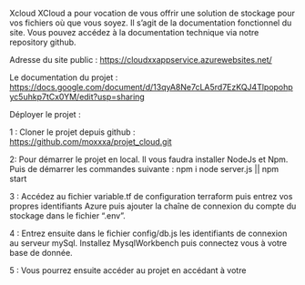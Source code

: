 Xcloud
XCloud a pour vocation de vous offrir une solution de stockage pour vos fichiers où que vous soyez.
Il s’agit de la documentation fonctionnel du site. Vous pouvez accédez à la documentation technique via notre repository github.

Adresse du site public : https://cloudxxappservice.azurewebsites.net/

Le documentation du projet : https://docs.google.com/document/d/13qyA8Ne7cLA5rd7EzKQJ4Tlpopohpyc5uhkp7tCx0YM/edit?usp=sharing


Déployer le projet :


1 : Cloner le projet depuis github : https://github.com/moxxxa/projet_cloud.git


2: Pour démarrer le projet en local. Il vous faudra installer NodeJs et Npm. Puis de démarrer les commandes suivante :
npm i
node server.js || npm start


3 : Accédez au fichier variable.tf de configuration terraform puis entrez vos propres identifiants Azure puis ajouter la chaîne de connexion du compte du stockage dans le fichier “.env”.


4 : Entrez ensuite dans le fichier config/db.js les identifiants de connexion au serveur mySql. Installez MysqlWorkbench puis connectez vous à votre base de donnée.


5 : Vous pourrez ensuite accéder au projet en accédant à votre
